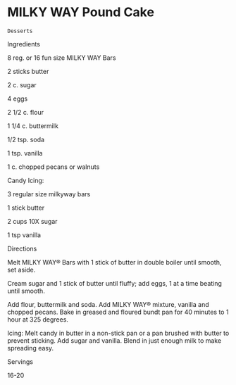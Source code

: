 # MILKY WAY Pound Cake

`Desserts`

 

  Ingredients  

  8 reg. or 16 fun size MILKY WAY Bars

2 sticks butter

2 c. sugar

4 eggs

2 1/2 c. flour

1 1/4 c. buttermilk

1/2 tsp. soda

1 tsp. vanilla

1 c. chopped pecans or walnuts

Candy Icing:

3 regular size milkyway bars

1 stick butter

2 cups 10X sugar

1 tsp vanilla

  

   Directions  

  Melt MILKY WAY® Bars with 1 stick of butter in double boiler until smooth, set aside.

Cream sugar and 1 stick of butter until fluffy; add eggs, 1 at a time beating until smooth.

Add flour, buttermilk and soda. Add MILKY WAY® mixture, vanilla and chopped pecans. Bake in greased and floured bundt pan for 40 minutes to 1 hour at 325 degrees. 

Icing: Melt candy in butter in a non-stick pan or a pan brushed with butter to prevent sticking. Add sugar and vanilla. Blend in just enough milk to make spreading easy. 

  

   Servings  

  16-20  

 
